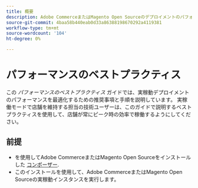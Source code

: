 ```yaml
---
title: 概要
description: Adobe CommerceまたはMagento Open Sourceのデプロイメントのパフォーマンスを最適化するには、次のベストプラクティスに従います。
source-git-commit: 4baa58b440eab0d33a86388198670292a4119381
workflow-type: tm+mt
source-wordcount: '104'
ht-degree: 0%

---
```



# パフォーマンスのベストプラクティス

この _パフォーマンスのベストプラクティス_ ガイドでは、実稼動デプロイメントのパフォーマンスを最適化するための推奨事項と手順を説明しています。 実稼働モードで店舗を維持する担当の技術ユーザーは、このガイドで説明するベストプラクティスを使用して、店舗が常にピーク時の効率で稼働するようにしてください。

## 前提

* を使用してAdobe CommerceまたはMagento Open Sourceをインストールした [コンポーザー](https://devdocs.magento.com/guides/v2.4/install-gde/composer.html).
* このインストールを使用して、Adobe CommerceまたはMagento Open Sourceの実稼動インスタンスを実行します。
